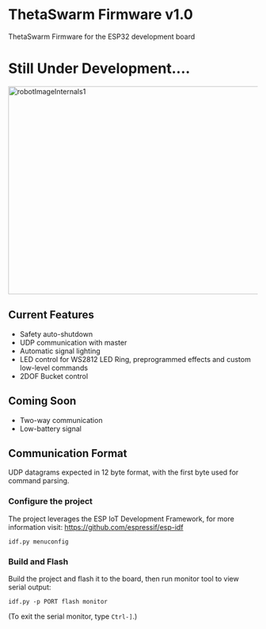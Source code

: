 # ThetaSwarm Firmware v1.0

ThetaSwarm Firmware for the ESP32 development board


# Still Under Development....

<img src="https://github.com/MuamerBuco/ThetaSwarmFW/blob/master/images/IMG_6138_00Cut.png" alt="robotImageInternals1" width="800" height="420" align="center">


## Current Features

- Safety auto-shutdown
- UDP communication with master
- Automatic signal lighting
- LED control for WS2812 LED Ring, preprogrammed effects and custom low-level commands
- 2DOF Bucket control

## Coming Soon

- Two-way communication
- Low-battery signal

## Communication Format

UDP datagrams expected in 12 byte format, with the first byte used for command parsing.  

### Configure the project

The project leverages the ESP IoT Development Framework, for more information visit:
https://github.com/espressif/esp-idf

```
idf.py menuconfig
```

### Build and Flash

Build the project and flash it to the board, then run monitor tool to view serial output:

```
idf.py -p PORT flash monitor
```

(To exit the serial monitor, type ``Ctrl-]``.)

